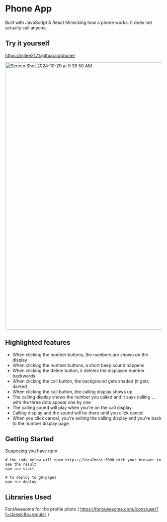 # Phone App
Built with JavaScript & React
Mimicking how a phone works. It does not actually call anyone. 


## Try it yourself
https://mjlee2121.github.io/phone/

<img width="858" alt="Screen Shot 2024-10-29 at 9 39 50 AM" src="https://github.com/user-attachments/assets/508af6a1-dfc7-4d35-a6bf-282a3e252464">


## Highlighted features
- When clicking the number buttons, the numbers are shown on the display
- When clicking the number buttons, a short beep sound happens
- When clicking the delete button, it deletes the displayed number backwards
- When clicking the call button, the background gets shaded (it gets darker)
- When clicking the call button, the calling display shows up
- The calling display shows the number you called and it says calling ... with the three dots appear one by one
- The calling sound will play when you're on the call display
- Calling display and the sound will be there until you click cancel
- When you click cancel, you're exiting the calling display and you're back to the number display page

## Getting Started

Supposing you have npm

```
# the code below will open https://localhost:3000 with your broswer to see the result
npm run start

# to deploy to gh-pages
npm run deploy
```


## Libraries Used
FontAwesome for the profile photo ( https://fontawesome.com/icons/user?f=classic&s=regular )
